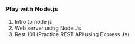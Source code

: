 ### Play with Node.js

1. Intro to node js
2. Web server using Node Js
3. Rest 101 (Practice REST API using Express Js)